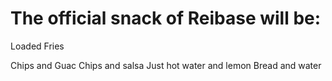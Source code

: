 # The official snack of Reibase will be:


Loaded Fries

Chips and Guac
Chips and salsa
Just hot water and lemon
Bread and water

